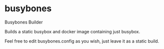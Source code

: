 # busybones
Busybones Builder

Builds a static busybox and docker image containing just busybox.

Feel free to edit busybones.config as you wish, just leave it as a static build.

